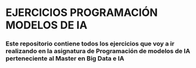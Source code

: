# EJERCICIOS PROGRAMACIÓN MODELOS DE IA
### Este repositorio contiene todos los ejercicios que voy a ir realizando en la asignatura de Programación de modelos de IA perteneciente al Master en Big Data e IA

